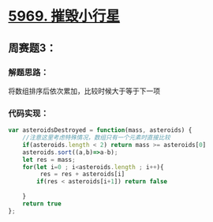 # [5969. 摧毁小行星](https://leetcode-cn.com/problems/destroying-asteroids/)

## 周赛题3：

### 解题思路：

将数组排序后依次累加，比较时候大于等于下一项

### 代码实现：

```js
var asteroidsDestroyed = function(mass, asteroids) {
    //注意这里考虑特殊情况，数组只有一个元素时直接比较
    if(asteroids.length < 2) return mass >= asteroids[0] 
    asteroids.sort((a,b)=>a-b);
    let res = mass;
    for(let i=0 ; i<asteroids.length ; i++){
         res = res + asteroids[i]
        if(res < asteroids[i+1]) return false
       
    }
    return true
};
```

